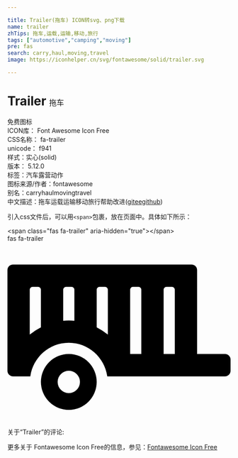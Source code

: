 ```yaml
---

title: Trailer(拖车) ICON转svg、png下载
name: trailer
zhTips: 拖车,运载,运输,移动,旅行
tags: ["automotive","camping","moving"]
pre: fas
search: carry,haul,moving,travel
image: https://iconhelper.cn/svg/fontawesome/solid/trailer.svg

---
```


# Trailer  <small style="font-size: 60%;font-weight: 100">拖车</small>


<div class="detail-page">
<p>
<span><span class="badge-success badge">免费图标</span> </span>
<br/>
<span>
ICON库：
<span class="badge-secondary badge">Font Awesome Icon Free</span> 
</span>
<br/>
<span>
CSS名称：
<span class="badge-secondary badge">fa-trailer</span> 
</span>
<br/>
<span>
unicode：
<span class="badge-secondary badge">f941</span> 
<copy-btn content='f941' btn-title=""></copy-btn>
<copy-btn :content='String.fromCodePoint(parseInt("f941", 16))' btn-title="复制U"></copy-btn>
</span><br/><span>样式：<span class="badge-light badge">实心(solid)</span></span>
<br/>
<span>
版本：
<span class="badge-secondary badge">5.12.0</span> 
</span><br/><span>标签：<span class="badge-light badge"><router-link to="/tags/automotive.html">汽车</router-link></span><span class="badge-light badge"><router-link to="/tags/camping.html">露营</router-link></span><span class="badge-light badge"><router-link to="/tags/moving.html">动作</router-link></span></span>
<br/>
<span>图标来源/作者：<span class="badge-light badge">fontawesome</span></span> 
<br/>
<span>别名：<span class="badge-light badge">carry</span><span class="badge-light badge">haul</span><span class="badge-light badge">moving</span><span class="badge-light badge">travel</span></span><br/><span class="zh-detail">中文描述：<span class="badge-primary badge">拖车</span><span class="badge-primary badge">运载</span><span class="badge-primary badge">运输</span><span class="badge-primary badge">移动</span><span class="badge-primary badge">旅行</span><span class="help-link"><span>帮助改进</span>(<a href="https://gitee.com/liuwave/icon-helper/edit/master/json/fontawesome/solid/trailer.json" target="_blank" rel="noopener noreferrer">gitee</a><a href="https://github.com/liuwave/icon-helper/edit/master/json/fontawesome/solid/trailer.json" target="_blank" rel="noopener noreferrer">github</a></span>)</span><br/>
</p>
</div>
<div class="alert alert-dark">
  <i class="fas fa-trailer fa-xs"></i>
  <i class="fas fa-trailer fa-sm"></i>
  <i class="fas fa-trailer fa-lg"></i>
  <i class="fas fa-trailer fa-2x"></i>
  <i class="fas fa-trailer fa-3x"></i>
  <i class="fas fa-trailer fa-5x"></i>
  <i class="fas fa-trailer fa-7x"></i>
</div>
<div>
  <p>引入css文件后，可以用<code>&lt;span&gt;</code>包裹，放在页面中。具体如下所示：    
  </p>
  <div class="alert alert-primary" style="font-size: 14px">
    &lt;span class="fas fa-trailer" aria-hidden="true"&gt;&lt;/span&gt;
    <copy-btn content='<span class="fas fa-trailer" aria-hidden="true"></span>'></copy-btn>
  </div>
  <div class="alert alert-secondary">
    <i class="fas fa-trailer"
    style="font-size: 24px"
    aria-hidden="true"></i> fas fa-trailer
    <copy-btn content="fas fa-trailer" btn-title="复制图标名称"></copy-btn>
  </div>
</div>
<div id="svg" class="svg-wrap">
<svg xmlns="http://www.w3.org/2000/svg" viewBox="0 0 640 512"><path d="M624,320H544V80a16,16,0,0,0-16-16H16A16,16,0,0,0,0,80V368a16,16,0,0,0,16,16H65.61c7.83-54.21,54-96,110.39-96s102.56,41.79,110.39,96H624a16,16,0,0,0,16-16V336A16,16,0,0,0,624,320ZM96,243.68a176.29,176.29,0,0,0-32,20.71V136a8,8,0,0,1,8-8H88a8,8,0,0,1,8,8Zm96-18.54c-5.31-.49-10.57-1.14-16-1.14s-10.69.65-16,1.14V136a8,8,0,0,1,8-8h16a8,8,0,0,1,8,8Zm96,39.25a176.29,176.29,0,0,0-32-20.71V136a8,8,0,0,1,8-8h16a8,8,0,0,1,8,8ZM384,320H352V136a8,8,0,0,1,8-8h16a8,8,0,0,1,8,8Zm96,0H448V136a8,8,0,0,1,8-8h16a8,8,0,0,1,8,8Zm-304,0a80,80,0,1,0,80,80A80,80,0,0,0,176,320Zm0,112a32,32,0,1,1,32-32A32,32,0,0,1,176,432Z"/></svg>
</div>
<detail full-name='fa-trailer'></detail>
<div>
<p>关于“Trailer”的评论:</p>
</div>
<Vssue title="关于“Trailer”的评论" ></Vssue>    
<div><p>更多关于  Fontawesome Icon Free的信息，参见：<a target="_blank" href="https://iconhelper.cn/fontawesome.html">Fontawesome Icon Free</a>
</p></div>
